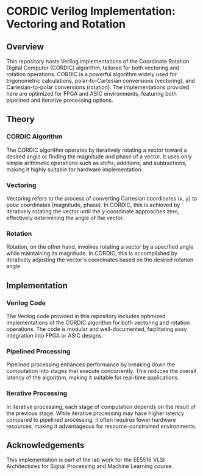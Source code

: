 # CORDIC Verilog Implementation: Vectoring and Rotation

## Overview

This repository hosts Verilog implementations of the Coordinate Rotation Digital Computer (CORDIC) algorithm, tailored for both vectoring and rotation operations. CORDIC is a powerful algorithm widely used for trigonometric calculations, polar-to-Cartesian conversions (vectoring), and Cartesian-to-polar conversions (rotation). The implementations provided here are optimized for FPGA and ASIC environments, featuring both pipelined and iterative processing options.

## Theory

### CORDIC Algorithm

The CORDIC algorithm operates by iteratively rotating a vector toward a desired angle or finding the magnitude and phase of a vector. It uses only simple arithmetic operations such as shifts, additions, and subtractions, making it highly suitable for hardware implementation.

### Vectoring

Vectoring refers to the process of converting Cartesian coordinates (x, y) to polar coordinates (magnitude, phase). In CORDIC, this is achieved by iteratively rotating the vector until the y-coordinate approaches zero, effectively determining the angle of the vector.

### Rotation

Rotation, on the other hand, involves rotating a vector by a specified angle while maintaining its magnitude. In CORDIC, this is accomplished by iteratively adjusting the vector's coordinates based on the desired rotation angle.

## Implementation

### Verilog Code

The Verilog code provided in this repository includes optimized implementations of the CORDIC algorithm for both vectoring and rotation operations. The code is modular and well-documented, facilitating easy integration into FPGA or ASIC designs.

### Pipelined Processing

Pipelined processing enhances performance by breaking down the computation into stages that execute concurrently. This reduces the overall latency of the algorithm, making it suitable for real-time applications.

### Iterative Processing

In iterative processing, each stage of computation depends on the result of the previous stage. While iterative processing may have higher latency compared to pipelined processing, it often requires fewer hardware resources, making it advantageous for resource-constrained environments.

## Acknowledgements

This implementation is part of the lab work for the EE5516 VLSI Architectures for Signal Processing and Machine Learning course.


